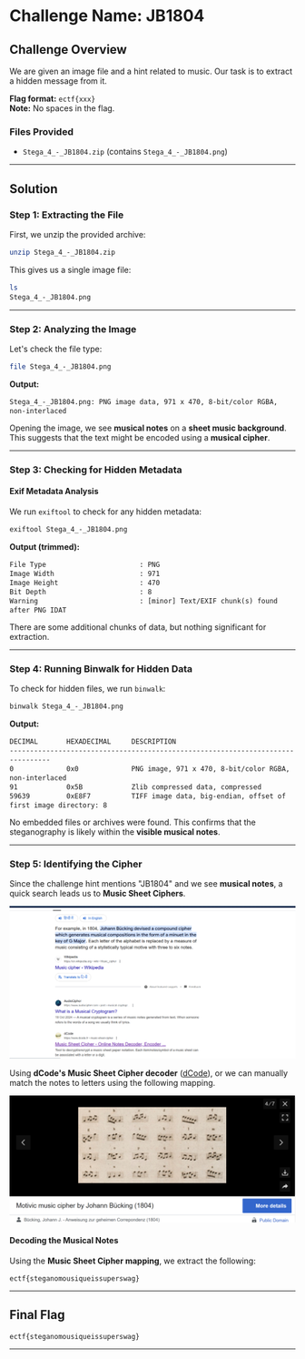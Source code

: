 # **Challenge Name: JB1804**  

## **Challenge Overview**  
We are given an image file and a hint related to music. Our task is to extract a hidden message from it.  

**Flag format:** `ectf{xxx}`  
**Note:** No spaces in the flag.  

### **Files Provided**  
- `Stega_4_-_JB1804.zip` (contains `Stega_4_-_JB1804.png`)  

---

## **Solution**  

### **Step 1: Extracting the File**  
First, we unzip the provided archive:  

```bash
unzip Stega_4_-_JB1804.zip
```
This gives us a single image file:  

```bash
ls
Stega_4_-_JB1804.png
```

---

### **Step 2: Analyzing the Image**  
Let's check the file type:  

```bash
file Stega_4_-_JB1804.png
```

**Output:**  
```
Stega_4_-_JB1804.png: PNG image data, 971 x 470, 8-bit/color RGBA, non-interlaced
```
Opening the image, we see **musical notes** on a **sheet music background**. This suggests that the text might be encoded using a **musical cipher**.  

---

### **Step 3: Checking for Hidden Metadata**  
#### **Exif Metadata Analysis**  
We run `exiftool` to check for any hidden metadata:  

```bash
exiftool Stega_4_-_JB1804.png
```
**Output (trimmed):**  
```
File Type                       : PNG
Image Width                     : 971
Image Height                    : 470
Bit Depth                       : 8
Warning                         : [minor] Text/EXIF chunk(s) found after PNG IDAT
```
There are some additional chunks of data, but nothing significant for extraction.

---

### **Step 4: Running Binwalk for Hidden Data**  
To check for hidden files, we run `binwalk`:  

```bash
binwalk Stega_4_-_JB1804.png
```
**Output:**  
```
DECIMAL       HEXADECIMAL     DESCRIPTION
--------------------------------------------------------------------------------
0             0x0             PNG image, 971 x 470, 8-bit/color RGBA, non-interlaced
91            0x5B            Zlib compressed data, compressed
59639         0xE8F7          TIFF image data, big-endian, offset of first image directory: 8
```
No embedded files or archives were found. This confirms that the steganography is likely within the **visible musical notes**.

---

### **Step 5: Identifying the Cipher**  
Since the challenge hint mentions "JB1804" and we see **musical notes**, a quick search leads us to **Music Sheet Ciphers**.  

![image.png](Resources/image.png)

Using **dCode's Music Sheet Cipher decoder** ([dCode](https://www.dcode.fr/music-sheet-cipher)), or we can manually match the notes to letters using the following mapping.

![image1.png](Resources/image1.png)

#### **Decoding the Musical Notes**  
Using the **Music Sheet Cipher mapping**, we extract the following:  

```
ectf{steganomousiqueissuperswag}
```

---

## **Final Flag**  
```
ectf{steganomousiqueissuperswag}
```
---